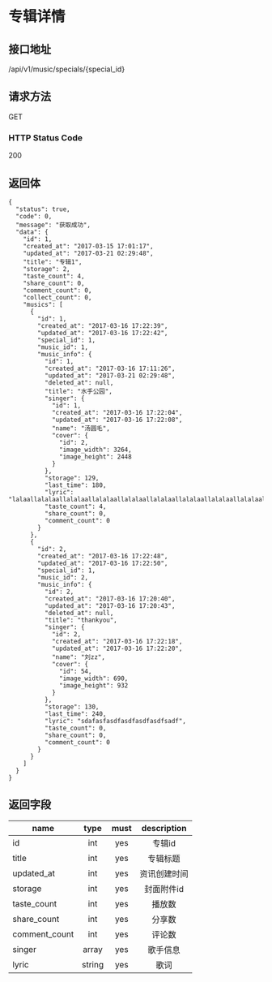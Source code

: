 # 专辑详情

## 接口地址

/api/v1/music/specials/{special_id}

## 请求方法

GET

### HTTP Status Code

200

## 返回体

```json5
{
  "status": true,
  "code": 0,
  "message": "获取成功",
  "data": {
    "id": 1,
    "created_at": "2017-03-15 17:01:17",
    "updated_at": "2017-03-21 02:29:48",
    "title": "专辑1",
    "storage": 2,
    "taste_count": 4,
    "share_count": 0,
    "comment_count": 0,
    "collect_count": 0,
    "musics": [
      {
        "id": 1,
        "created_at": "2017-03-16 17:22:39",
        "updated_at": "2017-03-16 17:22:42",
        "special_id": 1,
        "music_id": 1,
        "music_info": {
          "id": 1,
          "created_at": "2017-03-16 17:11:26",
          "updated_at": "2017-03-21 02:29:48",
          "deleted_at": null,
          "title": "水手公园",
          "singer": {
            "id": 1,
            "created_at": "2017-03-16 17:22:04",
            "updated_at": "2017-03-16 17:22:08",
            "name": "汤圆毛",
            "cover": {
              "id": 2,
              "image_width": 3264,
              "image_height": 2448
            }
          },
          "storage": 129,
          "last_time": 180,
          "lyric": "lalaallalalaallalalaallalalaallalalaallalalaallalalaallalalaallalalaallalalaallalalaallalalaallalalaallalalaallalalaallalalaallalalaallalalaallalalaallalalaallalalaallalalaallalalaallalalaallalalaallal",
          "taste_count": 4,
          "share_count": 0,
          "comment_count": 0
        }
      },
      {
        "id": 2,
        "created_at": "2017-03-16 17:22:48",
        "updated_at": "2017-03-16 17:22:50",
        "special_id": 1,
        "music_id": 2,
        "music_info": {
          "id": 2,
          "created_at": "2017-03-16 17:20:40",
          "updated_at": "2017-03-16 17:20:43",
          "deleted_at": null,
          "title": "thankyou",
          "singer": {
            "id": 2,
            "created_at": "2017-03-16 17:22:18",
            "updated_at": "2017-03-16 17:22:20",
            "name": "刘zz",
            "cover": {
              "id": 54,
              "image_width": 690,
              "image_height": 932
            }
          },
          "storage": 130,
          "last_time": 240,
          "lyric": "sdafasfasdfasdfasdfasdfsadf",
          "taste_count": 0,
          "share_count": 0,
          "comment_count": 0
        }
      }
    ]
  }
}
```
## 返回字段

| name     | type     | must     | description |
|----------|:--------:|:--------:|:--------:|
| id       | int      | yes      | 专辑id  |
| title    | int      | yes      | 专辑标题 |
| updated_at | int    | yes      | 资讯创建时间 |
| storage  | int      | yes      | 封面附件id|
| taste_count | int   | yes      | 播放数 |
| share_count | int   | yes      | 分享数 | 
| comment_count | int | yes      | 评论数 |
| singer   | array      | yes      | 歌手信息 |
| lyric    | string   | yes      | 歌词   |     